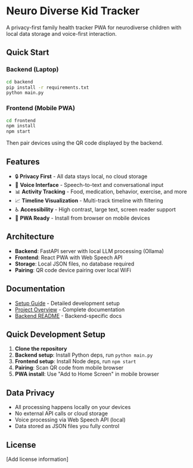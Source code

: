 # Neuro Diverse Kid Tracker

A privacy-first family health tracker PWA for neurodiverse children with local data storage and voice-first interaction.

## Quick Start

### Backend (Laptop)
```bash
cd backend
pip install -r requirements.txt
python main.py
```

### Frontend (Mobile PWA)
```bash
cd frontend
npm install
npm start
```

Then pair devices using the QR code displayed by the backend.

## Features

- 🔒 **Privacy First** - All data stays local, no cloud storage
- 🎤 **Voice Interface** - Speech-to-text and conversational input
- 📊 **Activity Tracking** - Food, medication, behavior, exercise, and more
- 📈 **Timeline Visualization** - Multi-track timeline with filtering
- ♿ **Accessibility** - High contrast, large text, screen reader support
- 📱 **PWA Ready** - Install from browser on mobile devices

## Architecture

- **Backend**: FastAPI server with local LLM processing (Ollama)
- **Frontend**: React PWA with Web Speech API
- **Storage**: Local JSON files, no database required
- **Pairing**: QR code device pairing over local WiFi

## Documentation

- [Setup Guide](docs/setup.md) - Detailed development setup
- [Project Overview](docs/README.md) - Complete documentation
- [Backend README](backend/README.md) - Backend-specific docs

## Quick Development Setup

1. **Clone the repository**
2. **Backend setup**: Install Python deps, run `python main.py`
3. **Frontend setup**: Install Node deps, run `npm start`
4. **Pairing**: Scan QR code from mobile browser
5. **PWA install**: Use "Add to Home Screen" in mobile browser

## Data Privacy

- All processing happens locally on your devices
- No external API calls or cloud storage
- Voice processing via Web Speech API (local)
- Data stored as JSON files you fully control

## License

[Add license information]
